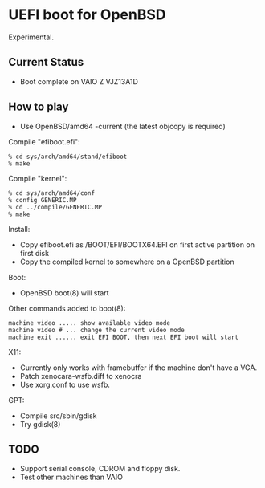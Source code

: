 UEFI boot for OpenBSD
=====================

Experimental.


Current Status
--------------

- Boot complete on VAIO Z VJZ13A1D


How to play
-----------

- Use OpenBSD/amd64 -current (the latest objcopy is required)

Compile "efiboot.efi":

    % cd sys/arch/amd64/stand/efiboot
    % make

Compile "kernel":

    % cd sys/arch/amd64/conf
    % config GENERIC.MP
    % cd ../compile/GENERIC.MP
    % make

Install:

- Copy efiboot.efi as /BOOT/EFI/BOOTX64.EFI on first active partition on
  first disk
- Copy the compiled kernel to somewhere on a OpenBSD partition

Boot:

- OpenBSD boot(8) will start

Other commands added to boot(8):

    machine video ..... show available video mode
    machine video # ... change the current video mode
    machine exit ...... exit EFI BOOT, then next EFI boot will start

X11:

- Currently only works with framebuffer if the machine don't have a VGA.
- Patch xenocara-wsfb.diff to xenocra
- Use xorg.conf to use wsfb.

GPT:

- Compile src/sbin/gdisk
- Try gdisk(8)

TODO
----

- Support serial console, CDROM and floppy disk.
- Test other machines than VAIO
